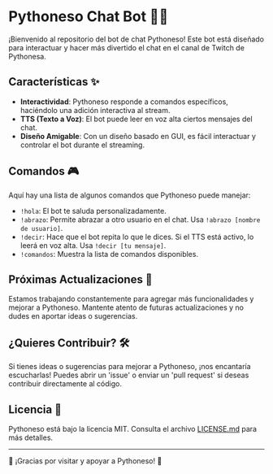# Pythoneso Chat Bot 🐍🤖

¡Bienvenido al repositorio del bot de chat Pythoneso! Este bot está diseñado para interactuar y hacer más divertido el chat en el canal de Twitch de Pythonesa.

## Características ✨

- **Interactividad**: Pythoneso responde a comandos específicos, haciéndolo una adición interactiva al stream.
- **TTS (Texto a Voz)**: El bot puede leer en voz alta ciertos mensajes del chat.
- **Diseño Amigable**: Con un diseño basado en GUI, es fácil interactuar y controlar el bot durante el streaming.

## Comandos 🎮

Aquí hay una lista de algunos comandos que Pythoneso puede manejar:

- `!hola`: El bot te saluda personalizadamente.
- `!abrazo`: Permite abrazar a otro usuario en el chat. Usa `!abrazo [nombre de usuario]`.
- `!decir`: Hace que el bot repita lo que le dices. Si el TTS está activo, lo leerá en voz alta. Usa `!decir [tu mensaje]`.
- `!comandos`: Muestra la lista de comandos disponibles.

## Próximas Actualizaciones 🚀

Estamos trabajando constantemente para agregar más funcionalidades y mejorar a Pythoneso. Mantente atento de futuras actualizaciones y no dudes en aportar ideas o sugerencias.

## ¿Quieres Contribuir? 🛠

Si tienes ideas o sugerencias para mejorar a Pythoneso, ¡nos encantaría escucharlas! Puedes abrir un 'issue' o enviar un 'pull request' si deseas contribuir directamente al código.

## Licencia 📄

Pythoneso está bajo la licencia MIT. Consulta el archivo [LICENSE.md](LICENSE.md) para más detalles.

---

🎉 ¡Gracias por visitar y apoyar a Pythoneso! 🎉